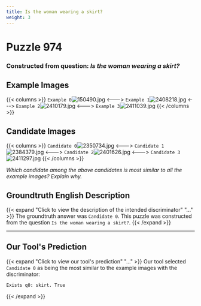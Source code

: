 ```yaml
---
title: Is the woman wearing a skirt?
weight: 3
---
```


# Puzzle 974
### Constructed from question: _Is the woman wearing a skirt?_


## Example Images
{{< columns >}}
`Example 0`![150490.jpg](/gqa_images/150490.jpg)
<--->
`Example 1`![2408218.jpg](/gqa_images/2408218.jpg)
<--->
`Example 2`![2410179.jpg](/gqa_images/2410179.jpg)
<--->
`Example 3`![2411039.jpg](/gqa_images/2411039.jpg)
{{< /columns >}}

## Candidate Images
{{< columns >}}
`Candidate 0`![2350734.jpg](/gqa_images/2350734.jpg)
<--->
`Candidate 1`![2384379.jpg](/gqa_images/2384379.jpg)
<--->
`Candidate 2`![2401626.jpg](/gqa_images/2401626.jpg)
<--->
`Candidate 3`![2411297.jpg](/gqa_images/2411297.jpg)
{{< /columns >}}

*Which candidate among the above candidates is most similar to all the example images? Explain why.*

## Groundtruth English Description

{{< expand "Click to view the description of the intended discriminator" "..." >}}
The groundtruth answer was `Candidate 0`. This puzzle was constructed from the question `Is the woman wearing a skirt?`.
{{< /expand >}}

---

## Our Tool's Prediction

{{< expand "Click to view our tool's prediction" "..." >}}
Our tool selected `Candidate 0` as being the most similar to the example images with the discriminator:
```plaintext
Exists q0: skirt. True
```
{{< /expand >}}
